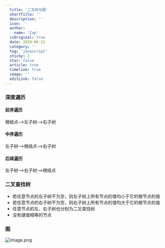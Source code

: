 ```yaml
---
  title: '二叉树与图'
  shortTitle: ''
  description: ''
  icon: ''
  author:
    name: 'Cap'
  isOriginal: true
  date: 2020-06-21
  category: ''
  tag: 'javascript'
  sticky: 1
  star: false
  article: true
  timeline: true
  image: ''
  editLink: false
---
```


### 深度遍历

#### 前序遍历

根结点-->左子树-->右子树

#### 中序遍历

左子树-->根结点-->右子树

#### 后续遍历

左子树-->右子树-->根结点

### 二叉查找树

- 若任意节点的左子树不为空，则左子树上所有节点的值均小于它的根节点的值
- 若任意节点的右子树不为空，则右子树上所有节点的值均大于它的根节点的值
- 任意节点的左、右子树也分别为二叉查找树
- 没有键值相等的节点

### 图

![image.png](https://cdn.nlark.com/yuque/0/2020/png/297368/1592559974987-faca2775-3a91-4424-a4e8-f54a4875e57e.png#align=left&display=inline&height=159&margin=%5Bobject%20Object%5D&name=image.png&originHeight=318&originWidth=680&size=62602&status=done&style=none&width=340)
